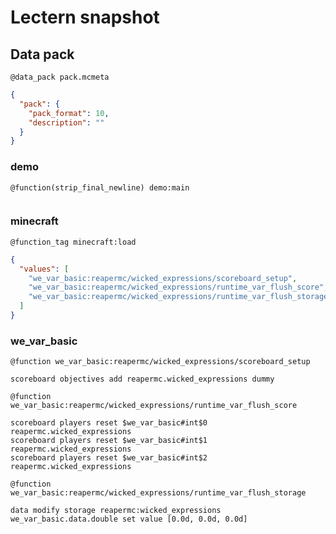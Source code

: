 # Lectern snapshot

## Data pack

`@data_pack pack.mcmeta`

```json
{
  "pack": {
    "pack_format": 10,
    "description": ""
  }
}
```

### demo

`@function(strip_final_newline) demo:main`

```mcfunction

```

### minecraft

`@function_tag minecraft:load`

```json
{
  "values": [
    "we_var_basic:reapermc/wicked_expressions/scoreboard_setup",
    "we_var_basic:reapermc/wicked_expressions/runtime_var_flush_score",
    "we_var_basic:reapermc/wicked_expressions/runtime_var_flush_storage"
  ]
}
```

### we_var_basic

`@function we_var_basic:reapermc/wicked_expressions/scoreboard_setup`

```mcfunction
scoreboard objectives add reapermc.wicked_expressions dummy
```

`@function we_var_basic:reapermc/wicked_expressions/runtime_var_flush_score`

```mcfunction
scoreboard players reset $we_var_basic#int$0 reapermc.wicked_expressions
scoreboard players reset $we_var_basic#int$1 reapermc.wicked_expressions
scoreboard players reset $we_var_basic#int$2 reapermc.wicked_expressions
```

`@function we_var_basic:reapermc/wicked_expressions/runtime_var_flush_storage`

```mcfunction
data modify storage reapermc:wicked_expressions we_var_basic.data.double set value [0.0d, 0.0d, 0.0d]
```
